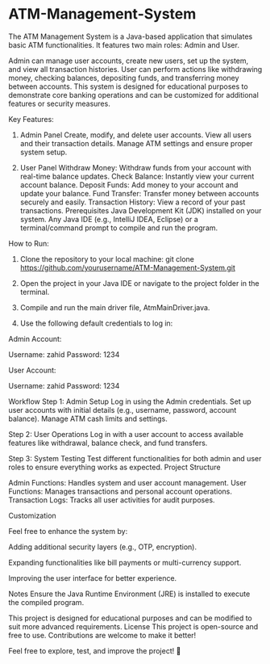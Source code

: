# ATM-Management-System

The ATM Management System is a Java-based application that simulates basic ATM functionalities.
It features two main roles: Admin and User.

Admin can manage user accounts, create new users, set up the system, and view all transaction histories.
User can perform actions like withdrawing money, checking balances, depositing funds, and transferring money between accounts.
This system is designed for educational purposes to demonstrate core banking operations and can be customized for additional features or security measures.

Key Features:

1. Admin Panel
Create, modify, and delete user accounts.
View all users and their transaction details.
Manage ATM settings and ensure proper system setup.

3. User Panel
Withdraw Money: Withdraw funds from your account with real-time balance updates.
Check Balance: Instantly view your current account balance.
Deposit Funds: Add money to your account and update your balance.
Fund Transfer: Transfer money between accounts securely and easily.
Transaction History: View a record of your past transactions.
Prerequisites
Java Development Kit (JDK) installed on your system.
Any Java IDE (e.g., IntelliJ IDEA, Eclipse) or a terminal/command prompt to compile and run the program.

How to Run:

1. Clone the repository to your local machine:
   git clone https://github.com/yourusername/ATM-Management-System.git

2. Open the project in your Java IDE or navigate to the project folder in the terminal.

3. Compile and run the main driver file, AtmMainDriver.java.

4. Use the following default credentials to log in:

Admin Account:

Username: zahid
Password: 1234

User Account:

Username: zahid
Password: 1234

Workflow
Step 1: Admin Setup
Log in using the Admin credentials.
Set up user accounts with initial details (e.g., username, password, account balance).
Manage ATM cash limits and settings.

Step 2: User Operations
Log in with a user account to access available features like withdrawal, balance check, and fund transfers.

Step 3: System Testing
Test different functionalities for both admin and user roles to ensure everything works as expected.
Project Structure

Admin Functions: Handles system and user account management.
User Functions: Manages transactions and personal account operations.
Transaction Logs: Tracks all user activities for audit purposes.

Customization

Feel free to enhance the system by:

Adding additional security layers (e.g., OTP, encryption).

Expanding functionalities like bill payments or multi-currency support.

Improving the user interface for better experience.

Notes
Ensure the Java Runtime Environment (JRE) is installed to execute the compiled program.

This project is designed for educational purposes and can be modified to suit more advanced requirements.
License
This project is open-source and free to use. Contributions are welcome to make it better!

Feel free to explore, test, and improve the project! 🚀


